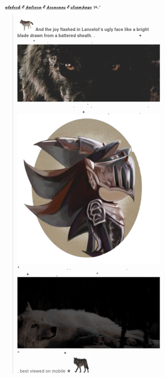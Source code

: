  [𝓪𝓽𝓪𝓫𝓸𝓸𝓴](https://probablyyakov.atabook.org/) 𝓔 [𝓹𝓪𝓽𝓻𝓮𝓸𝓷](https://www.patreon.com/c/KNlGHTOFTHELAKE) 𝓔 [𝓹𝓻𝓸𝓷𝓸𝓾𝓷𝓼](https://pronouns.cc/@knightofthelake) 𝓔 [𝓼𝓽𝓻𝓪𝔀𝓹𝓪𝓰𝓮](https://knlghtofthelake.straw.page/) ᝰ.ᐟ



>  <img src="2363559_884a9.gif" 
 width="55" height="55">
> 𝐀𝐧𝐝 𝐭𝐡𝐞 𝐣𝐨𝐲 𝐟𝐥𝐚𝐬𝐡𝐞𝐝 𝐢𝐧 𝐋𝐚𝐧𝐜𝐞𝐥𝐨𝐭'𝐬 𝐮𝐠𝐥𝐲 𝐟𝐚𝐜𝐞 𝐥𝐢𝐤𝐞 𝐚 𝐛𝐫𝐢𝐠𝐡𝐭 𝐛𝐥𝐚𝐝𝐞 𝐝𝐫𝐚𝐰𝐧 𝐟𝐫𝐨𝐦 𝐚 𝐛𝐚𝐭𝐭𝐞𝐫𝐞𝐝 𝐬𝐡𝐞𝐚𝐭𝐡.
.　　　　　　　　⠀⠀⠀✦ ⠀ ⠀　　　　　　　　　　　　　　⠀⠀⠀⠀⠀* ⠀⠀       ⠀.　　　　　　　　　　. 
![jorking off rn](83d698a79815d3886067062279f2c535.gif)　　　　　　　　　　　　　.　　　ﾟ .　　　　　　　　　　　　　. 　　　　　　　　　　　　　　　✦ 　　　　　,　　　　　　　.
![goes insane](Untitled104_20250919222914_2-removebg-preview.png)
>　　　　　　*　　　　　　　　　　　.
>.　　　　　　　　　　　　　. 　　✦⠀　   　　　,　　　　　　　　　*
![tung tung tung sahur](f1edfd8e109b244610689d459902319f.gif)
　　　　　　*⠀　　⠀  　　　　　⠀✦⠀　
　　　　　　　　　　　　　　　　　　　　　　.
best viewed on mobile ★ <img src="lobo-03.gif" width="55" height="55">
